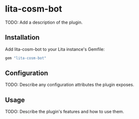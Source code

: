 # lita-cosm-bot

TODO: Add a description of the plugin.

## Installation

Add lita-cosm-bot to your Lita instance's Gemfile:

``` ruby
gem "lita-cosm-bot"
```

## Configuration

TODO: Describe any configuration attributes the plugin exposes.

## Usage

TODO: Describe the plugin's features and how to use them.

